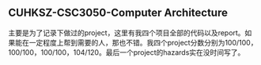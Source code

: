 ## CUHKSZ-CSC3050-Computer Architecture
主要是为了记录下做过的project，这里有我四个项目全部的代码以及report。如果能在一定程度上帮到需要的人，那也不错。我四个project分数分别为100/100，100/100，100/100，104/120。最后一个project的hazards实在没时间写了。
